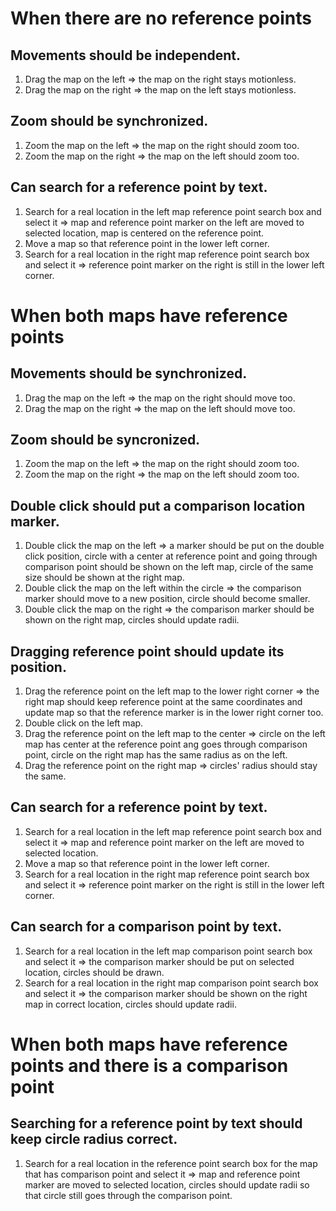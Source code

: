 # When there are no reference points

## Movements should be independent.
1. Drag the map on the left => the map on the right stays motionless.
2. Drag the map on the right => the map on the left stays motionless.

## Zoom should be synchronized.
1. Zoom the map on the left => the map on the right should zoom too.
2. Zoom the map on the right => the map on the left should zoom too.

## Can search for a reference point by text.
1. Search for a real location in the left map reference point search box and select it => map and reference point marker on the left are moved to selected location, map is centered on the reference point.
2. Move a map so that reference point in the lower left corner.
3. Search for a real location in the right map reference point search box and select it => reference point marker on the right is still in the lower left corner.

# When both maps have reference points

## Movements should be synchronized.
1. Drag the map on the left => the map on the right should move too.
2. Drag the map on the right => the map on the left should move too.

## Zoom should be syncronized.
1. Zoom the map on the left => the map on the right should zoom too.
2. Zoom the map on the right => the map on the left should zoom too.

## Double click should put a comparison location marker.
1. Double click the map on the left => a marker should be put on the double click position, circle with a center at reference point and going through comparison point should be shown on the left map, circle of the same size should be shown at the right map.
2. Double click the map on the left within the circle => the comparison marker should move to a new position, circle should become smaller.
3. Double click the map on the right => the comparison marker should be shown on the right map, circles should update radii.

## Dragging reference point should update its position.
1. Drag the reference point on the left map to the lower right corner => the right map should keep reference point at the same coordinates and update map so that the reference marker is in the lower right corner too.
2. Double click on the left map.
3. Drag the reference point on the left map to the center => circle on the left map has center at the reference point ang goes through comparison point, circle on the right map has the same radius as on the left.
4. Drag the reference point on the right map => circles' radius should stay the same.

## Can search for a reference point by text.
1. Search for a real location in the left map reference point search box and select it => map and reference point marker on the left are moved to selected location.
2. Move a map so that reference point in the lower left corner.
3. Search for a real location in the right map reference point search box and select it => reference point marker on the right is still in the lower left corner.

## Can search for a comparison point by text.
1. Search for a real location in the left map comparison point search box and select it => the comparison marker should be put on selected location, circles should be drawn.
2. Search for a real location in the right map comparison point search box and select it => the comparison marker should be shown on the right map in correct location, circles should update radii.

# When both maps have reference points and there is a comparison point

## Searching for a reference point by text should keep circle radius correct.
1. Search for a real location in the reference point search box for the map that has comparison point and select it => map and reference point marker are moved to selected location, circles should update radii so that circle still goes through the comparison point.

